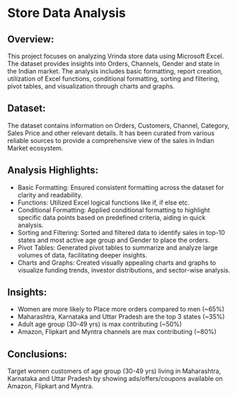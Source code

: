 # Store Data Analysis

## Overview:

This project focuses on analyzing Vrinda store data using Microsoft Excel. The dataset provides insights into Orders, Channels, Gender and state in the Indian market. The analysis includes basic formatting, report creation, utilization of Excel functions, conditional formatting, sorting and filtering, pivot tables, and visualization through charts and graphs.

## Dataset:

The dataset contains information on Orders, Customers, Channel, Category, Sales Price and other relevant details. It has been curated from various reliable sources to provide a comprehensive view of the sales in Indian Market ecosystem.

## Analysis Highlights:
* Basic Formatting: Ensured consistent formatting across the dataset for clarity and readability.
* Functions: Utilized Excel logical functions like if, if else etc.
* Conditional Formatting: Applied conditional formatting to highlight specific data points based on predefined criteria, aiding in quick analysis.
* Sorting and Filtering: Sorted and filtered data to identify sales in top-10 states and most active age group and Gender to place the orders.
* Pivot Tables: Generated pivot tables to summarize and analyze large volumes of data, facilitating deeper insights.
* Charts and Graphs: Created visually appealing charts and graphs to visualize funding trends, investor distributions, and sector-wise analysis.

## Insights:
* Women are more likely to Place more orders compared to men (~65%)
* Maharashtra, Karnataka and Uttar Pradesh are the top 3 states (~35%)
* Adult age group (30-49 yrs) is max contributing (~50%)
* Amazon, Flipkart and Myntra channels are max contributing (~80%)

## Conclusions:
Target women customers of age group (30-49 yrs) living in Maharashtra, Karnataka and Uttar Pradesh by showing ads/offers/coupons available on Amazon, Flipkart and Myntra.
